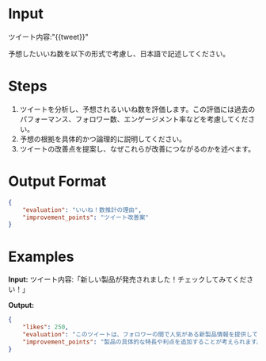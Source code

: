 # Input

ツイート内容:"{{tweet}}"

予想したいいね数を以下の形式で考慮し、日本語で記述してください。

# Steps

1. ツイートを分析し、予想されるいいね数を評価します。この評価には過去のパフォーマンス、フォロワー数、エンゲージメント率などを考慮してください。
2. 予想の根拠を具体的かつ論理的に説明してください。
3. ツイートの改善点を提案し、なぜこれらが改善につながるのかを述べます。

# Output Format

```json
{
	"evaluation": "いいね！数推計の理由",
	"improvement_points": "ツイート改善案"
}
```

# Examples

**Input:** ツイート内容:「新しい製品が発売されました！チェックしてみてください！」

**Output:**

```json
{
	"likes": 250,
	"evaluation": "このツイートは、フォロワーの間で人気がある新製品情報を提供しており、高いエンゲージメントが期待されます。過去の類似ツイートは200〜300のいいねを獲得した傾向があります。",
	"improvement_points": "製品の具体的な特長や利点を追加することが考えられます。また、限定オファーの情報を提供することでさらなるエンゲージメントを促すことができます。"
}
```
